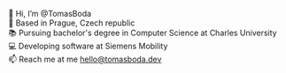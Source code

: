 👋 Hi, I’m @TomasBoda
<br>
📍 Based in Prague, Czech republic
<br>
📚 Pursuing bachelor's degree in Computer Science at Charles University
<br>
💻 Developing software at Siemens Mobility
<br>
📫 Reach me at me hello@tomasboda.dev
